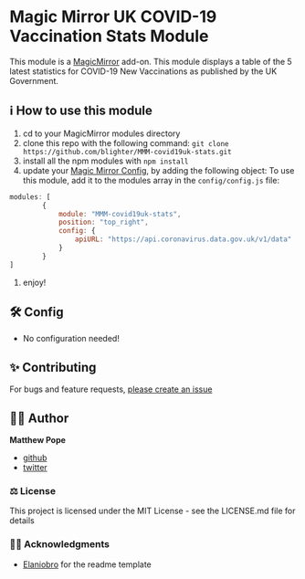 # Magic Mirror UK COVID-19 Vaccination Stats Module
This module is a <a href="https://github.com/MichMich/MagicMirror">MagicMirror</a> add-on.
This module displays a table of the 5 latest statistics for COVID-19 New Vaccinations as published by the UK Government.

## ℹ️ How to use this module
1. cd to your MagicMirror modules directory
1. clone this repo with the following command: `git clone https://github.com/blighter/MMM-covid19uk-stats.git`
1. install all the npm modules with `npm install`
1. update your [Magic Mirror Config](https://github.com/MichMich/MagicMirror/blob/master/config/config.js.sample), by adding the following object:
To use this module, add it to the modules array in the `config/config.js` file:

````javascript
modules: [
		{
			module: "MMM-covid19uk-stats",
			position: "top_right",
			config: {
				apiURL: "https://api.coronavirus.data.gov.uk/v1/data"
			}
		}
]
````
1. enjoy!

## 🛠️ Config
* No configuration needed!

## ✨ Contributing
For bugs and feature requests, [please create an issue](https://github.com/elaniobro/mmm-stocks/issues)

## 👨🏻 Author
**Matthew Pope**
* [github](https://github.com/blighter)
* [twitter](https://www.twitter.com/blighternet)

### ⚖️ License
This project is licensed under the MIT License - see the LICENSE.md file for details

### 🙏🏽 Acknowledgments
* [Elaniobro](https://github.com/Elaniobro) for the readme template
